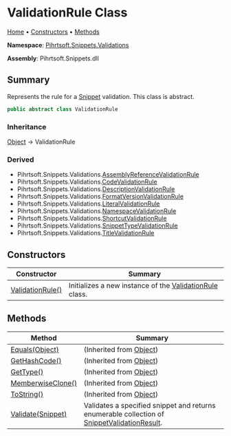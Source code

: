 <a name="_top"></a>

# ValidationRule Class

[Home](../../../../README.md#_top) &#x2022; [Constructors](#constructors) &#x2022; [Methods](#methods)

**Namespace**: [Pihrtsoft.Snippets.Validations](../README.md#_top)

**Assembly**: Pihrtsoft\.Snippets\.dll

## Summary

Represents the rule for a [Snippet](../../Snippet/README.md#_top) validation\. This class is abstract\.

```csharp
public abstract class ValidationRule
```

### Inheritance

[Object](https://docs.microsoft.com/en-us/dotnet/api/system.object) &#x2192; ValidationRule

### Derived

* Pihrtsoft\.Snippets\.Validations\.[AssemblyReferenceValidationRule](../AssemblyReferenceValidationRule/README.md#_top)
* Pihrtsoft\.Snippets\.Validations\.[CodeValidationRule](../CodeValidationRule/README.md#_top)
* Pihrtsoft\.Snippets\.Validations\.[DescriptionValidationRule](../DescriptionValidationRule/README.md#_top)
* Pihrtsoft\.Snippets\.Validations\.[FormatVersionValidationRule](../FormatVersionValidationRule/README.md#_top)
* Pihrtsoft\.Snippets\.Validations\.[LiteralValidationRule](../LiteralValidationRule/README.md#_top)
* Pihrtsoft\.Snippets\.Validations\.[NamespaceValidationRule](../NamespaceValidationRule/README.md#_top)
* Pihrtsoft\.Snippets\.Validations\.[ShortcutValidationRule](../ShortcutValidationRule/README.md#_top)
* Pihrtsoft\.Snippets\.Validations\.[SnippetTypeValidationRule](../SnippetTypeValidationRule/README.md#_top)
* Pihrtsoft\.Snippets\.Validations\.[TitleValidationRule](../TitleValidationRule/README.md#_top)

## Constructors

| Constructor | Summary |
| ----------- | ------- |
| [ValidationRule()](-ctor/README.md#_top) | Initializes a new instance of the [ValidationRule](#_top) class\. |

## Methods

| Method | Summary |
| ------ | ------- |
| [Equals(Object)](https://docs.microsoft.com/en-us/dotnet/api/system.object.equals) |  \(Inherited from [Object](https://docs.microsoft.com/en-us/dotnet/api/system.object)\) |
| [GetHashCode()](https://docs.microsoft.com/en-us/dotnet/api/system.object.gethashcode) |  \(Inherited from [Object](https://docs.microsoft.com/en-us/dotnet/api/system.object)\) |
| [GetType()](https://docs.microsoft.com/en-us/dotnet/api/system.object.gettype) |  \(Inherited from [Object](https://docs.microsoft.com/en-us/dotnet/api/system.object)\) |
| [MemberwiseClone()](https://docs.microsoft.com/en-us/dotnet/api/system.object.memberwiseclone) |  \(Inherited from [Object](https://docs.microsoft.com/en-us/dotnet/api/system.object)\) |
| [ToString()](https://docs.microsoft.com/en-us/dotnet/api/system.object.tostring) |  \(Inherited from [Object](https://docs.microsoft.com/en-us/dotnet/api/system.object)\) |
| [Validate(Snippet)](Validate/README.md#_top) | Validates a specified snippet and returns enumerable collection of [SnippetValidationResult](../SnippetValidationResult/README.md#_top)\. |

